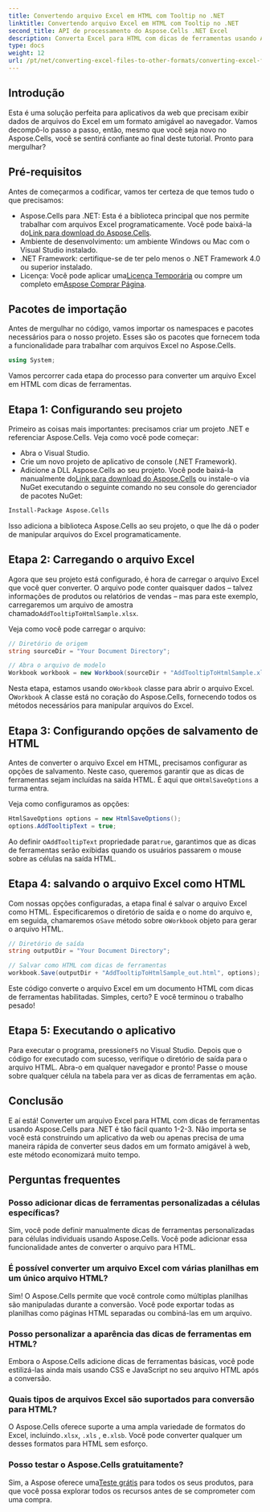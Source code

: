 ```yaml
---
title: Convertendo arquivo Excel em HTML com Tooltip no .NET
linktitle: Convertendo arquivo Excel em HTML com Tooltip no .NET
second_title: API de processamento do Aspose.Cells .NET Excel
description: Converta Excel para HTML com dicas de ferramentas usando Aspose.Cells para .NET em algumas etapas simples. Aprimore seus aplicativos da web com dados interativos do Excel sem esforço.
type: docs
weight: 12
url: /pt/net/converting-excel-files-to-other-formats/converting-excel-file-to-html-with-tooltip/
---
```

## Introdução

Esta é uma solução perfeita para aplicativos da web que precisam exibir dados de arquivos do Excel em um formato amigável ao navegador. Vamos decompô-lo passo a passo, então, mesmo que você seja novo no Aspose.Cells, você se sentirá confiante ao final deste tutorial. Pronto para mergulhar?

## Pré-requisitos

Antes de começarmos a codificar, vamos ter certeza de que temos tudo o que precisamos:

-  Aspose.Cells para .NET: Esta é a biblioteca principal que nos permite trabalhar com arquivos Excel programaticamente. Você pode baixá-la do[Link para download do Aspose.Cells](https://releases.aspose.com/cells/net/).
- Ambiente de desenvolvimento: um ambiente Windows ou Mac com o Visual Studio instalado.
- .NET Framework: certifique-se de ter pelo menos o .NET Framework 4.0 ou superior instalado.
-  Licença: Você pode aplicar uma[Licença Temporária](https://purchase.aspose.com/temporary-license/) ou compre um completo em[Aspose Comprar Página](https://purchase.aspose.com/buy).

## Pacotes de importação

Antes de mergulhar no código, vamos importar os namespaces e pacotes necessários para o nosso projeto. Esses são os pacotes que fornecem toda a funcionalidade para trabalhar com arquivos Excel no Aspose.Cells.

```csharp
using System;
```

Vamos percorrer cada etapa do processo para converter um arquivo Excel em HTML com dicas de ferramentas.

## Etapa 1: Configurando seu projeto

Primeiro as coisas mais importantes: precisamos criar um projeto .NET e referenciar Aspose.Cells. Veja como você pode começar:

- Abra o Visual Studio.
- Crie um novo projeto de aplicativo de console (.NET Framework).
-  Adicione a DLL Aspose.Cells ao seu projeto. Você pode baixá-la manualmente do[Link para download do Aspose.Cells](https://releases.aspose.com/cells/net/) ou instale-o via NuGet executando o seguinte comando no seu console do gerenciador de pacotes NuGet:

```bash
Install-Package Aspose.Cells
```

Isso adiciona a biblioteca Aspose.Cells ao seu projeto, o que lhe dá o poder de manipular arquivos do Excel programaticamente.

## Etapa 2: Carregando o arquivo Excel

Agora que seu projeto está configurado, é hora de carregar o arquivo Excel que você quer converter. O arquivo pode conter quaisquer dados – talvez informações de produtos ou relatórios de vendas – mas para este exemplo, carregaremos um arquivo de amostra chamado`AddTooltipToHtmlSample.xlsx`.

Veja como você pode carregar o arquivo:

```csharp
// Diretório de origem
string sourceDir = "Your Document Directory";

// Abra o arquivo de modelo
Workbook workbook = new Workbook(sourceDir + "AddTooltipToHtmlSample.xlsx");
```

 Nesta etapa, estamos usando o`Workbook` classe para abrir o arquivo Excel. O`Workbook` A classe está no coração do Aspose.Cells, fornecendo todos os métodos necessários para manipular arquivos do Excel.

## Etapa 3: Configurando opções de salvamento de HTML

 Antes de converter o arquivo Excel em HTML, precisamos configurar as opções de salvamento. Neste caso, queremos garantir que as dicas de ferramentas sejam incluídas na saída HTML. É aqui que o`HtmlSaveOptions` a turma entra.

Veja como configuramos as opções:

```csharp
HtmlSaveOptions options = new HtmlSaveOptions();
options.AddTooltipText = true;
```

 Ao definir o`AddTooltipText` propriedade para`true`, garantimos que as dicas de ferramentas serão exibidas quando os usuários passarem o mouse sobre as células na saída HTML.

## Etapa 4: salvando o arquivo Excel como HTML

Com nossas opções configuradas, a etapa final é salvar o arquivo Excel como HTML. Especificaremos o diretório de saída e o nome do arquivo e, em seguida, chamaremos o`Save` método sobre o`Workbook` objeto para gerar o arquivo HTML.

```csharp
// Diretório de saída
string outputDir = "Your Document Directory";

// Salvar como HTML com dicas de ferramentas
workbook.Save(outputDir + "AddTooltipToHtmlSample_out.html", options);
```

Este código converte o arquivo Excel em um documento HTML com dicas de ferramentas habilitadas. Simples, certo? E você terminou o trabalho pesado!

## Etapa 5: Executando o aplicativo

 Para executar o programa, pressione`F5` no Visual Studio. Depois que o código for executado com sucesso, verifique o diretório de saída para o arquivo HTML. Abra-o em qualquer navegador e pronto! Passe o mouse sobre qualquer célula na tabela para ver as dicas de ferramentas em ação.

## Conclusão

E aí está! Converter um arquivo Excel para HTML com dicas de ferramentas usando Aspose.Cells para .NET é tão fácil quanto 1-2-3. Não importa se você está construindo um aplicativo da web ou apenas precisa de uma maneira rápida de converter seus dados em um formato amigável à web, este método economizará muito tempo. 

## Perguntas frequentes

### Posso adicionar dicas de ferramentas personalizadas a células específicas?
Sim, você pode definir manualmente dicas de ferramentas personalizadas para células individuais usando Aspose.Cells. Você pode adicionar essa funcionalidade antes de converter o arquivo para HTML.

### É possível converter um arquivo Excel com várias planilhas em um único arquivo HTML?
Sim! O Aspose.Cells permite que você controle como múltiplas planilhas são manipuladas durante a conversão. Você pode exportar todas as planilhas como páginas HTML separadas ou combiná-las em um arquivo.


### Posso personalizar a aparência das dicas de ferramentas em HTML?
Embora o Aspose.Cells adicione dicas de ferramentas básicas, você pode estilizá-las ainda mais usando CSS e JavaScript no seu arquivo HTML após a conversão.

### Quais tipos de arquivos Excel são suportados para conversão para HTML?
 O Aspose.Cells oferece suporte a uma ampla variedade de formatos do Excel, incluindo`.xlsx`, `.xls` , e`.xlsb`. Você pode converter qualquer um desses formatos para HTML sem esforço.

### Posso testar o Aspose.Cells gratuitamente?
 Sim, a Aspose oferece uma[Teste grátis](https://releases.aspose.com/) para todos os seus produtos, para que você possa explorar todos os recursos antes de se comprometer com uma compra.